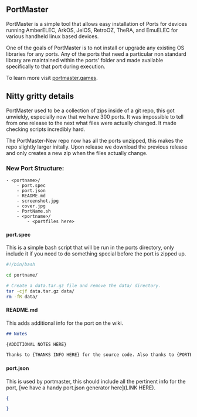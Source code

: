 ## PortMaster

PortMaster is a simple tool that allows easy installation of Ports for devices running AmberELEC, ArkOS, JelOS, RetroOZ, TheRA, and EmuELEC for various handheld linux based devices. 

One of the goals of PortMaster is to not install or upgrade any existing OS libraries for any ports. Any of the ports that need a particular non standard library are maintained within the ports' folder and made available specifically to that port during execution.

To learn more visit [portmaster.games](https://portmaster.games/).


## Nitty gritty details

PortMaster used to be a collection of zips inside of a git repo, this got unwieldy, especially now that we have 300 ports. It was impossible to tell from one release to the next what files were actually changed. It made checking scripts incredibly hard.

The PortMaster-New repo now has all the ports unzipped, this makes the repo slightly larger initally. Upon release we download the previous release and only creates a new zip when the files actually change.

### New Port Structure:

```
- <portname>/
    - port.spec
    - port.json
    - README.md
    - screenshot.jpg
    - cover.jpg
    - PortName.sh
    - <portname>/
        - <portfiles here>
```

#### port.spec

This is a simple bash script that will be run in the ports directory, only include it if you need to do something special before the port is zipped up.

```bash
#!/bin/bash

cd portname/

# Create a data.tar.gz file and remove the data/ directory.
tar -cjf data.tar.gz data/
rm -fR data/
```

#### README.md

This adds additional info for the port on the wiki.

```markdown
## Notes

{ADDITIONAL NOTES HERE}

Thanks to {THANKS INFO HERE} for the source code. Also thanks to {PORTER NAME} for the packaging for portmaster.

```

#### port.json

This is used by portmaster, this should include all the pertinent info for the port, [we have a handy port.json generator here](LINK HERE).

```json
{

}
```

